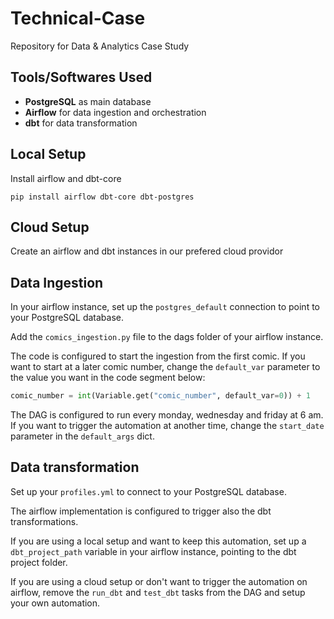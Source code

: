 # Technical-Case
Repository for Data &amp; Analytics Case Study

## Tools/Softwares Used
* **PostgreSQL** as main database
* **Airflow** for data ingestion and orchestration
* **dbt** for data transformation

## Local Setup
Install airflow and dbt-core
```
pip install airflow dbt-core dbt-postgres
```

## Cloud Setup
Create an airflow and dbt instances in our prefered cloud providor

## Data Ingestion
In your airflow instance, set up the `postgres_default` connection to point to your PostgreSQL database.

Add the `comics_ingestion.py` file to the dags folder of your airflow instance.

The code is configured to start the ingestion from the first comic. If you want to start at a later comic number, change the `default_var` parameter to the value you want in the code segment below:

```python
comic_number = int(Variable.get("comic_number", default_var=0)) + 1
```

The DAG is configured to run every monday, wednesday and friday at 6 am. If you want to trigger the automation at another time, change the `start_date` parameter in the `default_args` dict.

## Data transformation
Set up your `profiles.yml` to connect to your PostgreSQL database.

The airflow implementation is configured to trigger also the dbt transformations.

If you are using a local setup and want to keep this automation, set up a `dbt_project_path` variable in your airflow instance, pointing to the dbt project folder.

If you are using a cloud setup or don't want to trigger the automation on airflow, remove the `run_dbt` and `test_dbt` tasks from the DAG and setup your own automation.